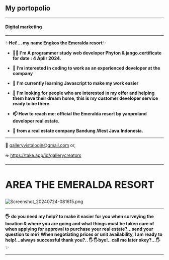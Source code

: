 
<h2>My portopolio</h2>

---

<h4>Digital marketing</h4>

---
 
 
✨**Hei!... my name Engkos the Emeralda resort**✨

-  **👩‍💻 I'm A programmer study web developer Phyton & jango.certificate for date : 4 Aplir 2024.**

-  **👀 I’m interested in coding to work as an experienced developer at the company**

-  **🌱 I'm currently learning Javascript to make my work easier**

-  **🎯  I'm looking for people who are interested in my offer and helping them have their dream home, this is my customer developer service ready to be there.**

-  **📫 How to reach me: official the Emeralda resort by yanproland developer real estate.**


- **🥂 from a real estate company Bandung.West Java.Indonesia.**

---

   📝 galleryvistalogin@gmail.com or,
   
   ☕ https://take.app/id/gallerycreators

---
**<h2>AREA THE EMERALDA RESORT</h2>**
---

![Screenshot_20240724-081615.png](https://github.com/user-attachments/assets/59935a91-a66f-4e0a-9158-71743003e520)

---

**🖐️ do you need my help? to make it easier for you when surveying the location & where you are going and what things must be taken care of when applying for approval to purchase your real estate?...send your question to me? When negotiating prices or unit availability, I am ready to help!...always successful thank you?.. 🖐️🖐️bye!.. call me later okey?...🖐️**✨

---
